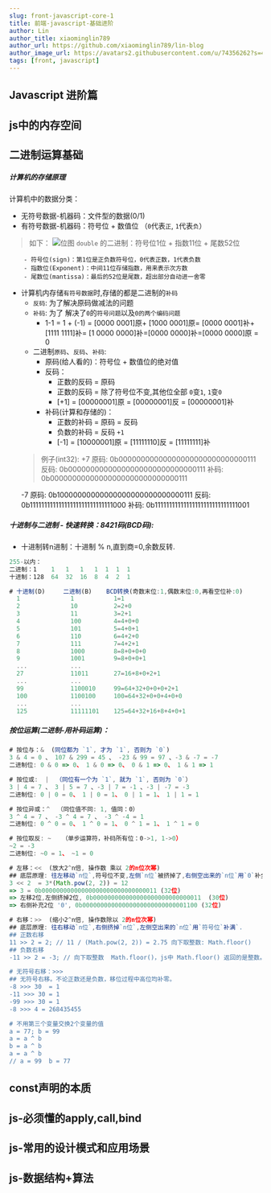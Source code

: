 ```yaml
---
slug: front-javascript-core-1
title: 前端-javascript-基础进阶
author: Lin
author_title: xiaominglin789
author_url: https://github.com/xiaominglin789/lin-blog
author_image_url: https://avatars2.githubusercontent.com/u/74356262?s=400&u=51bc963a308dd3748ba5133c9cfd29eb3bc0c207&v=4
tags: [front, javascript]
---
```


## Javascript 进阶篇



<!--truncate-->



## js中的内存空间



## 二进制运算基础
##### 计算机的存储原理
计算机中的数据分类：
+ 无符号数据-机器码：文件型的数据(0/1)
+ 有符号数据-机器码：符号位 + 数值位  （`0`代表`正`, `1`代表`负`）
> 如下：
	![位图](https://img-blog.csdnimg.cn/20190410151924220.jpg)
	`double` 的二进制：符号位1位 + 指数11位 + 尾数52位

		- 符号位(sign)：第1位是正负数符号位，0代表正数，1代表负数
		- 指数位(Exponent)：中间11位存储指数，用来表示次方数
		- 尾数位(mantissa)：最后的52位是尾数，超出部分自动进一舍零

+ 计算机内存储`有符号数据`时,存储的都是二进制的`补码`
  - `反码`: 为了解决原码做减法的问题
  - `补码`: 为了 解决了`0`的`符号问题`以及`0的两个编码问题`
    - 1-1 = 1 + (-1) = [0000 0001]原+ [1000 0001]原= [0000 0001]补+ [1111 1111]补= [1 0000 0000]补=[0000 0000]补=[0000 0000]原 = 0
  - 二进制`原码`、`反码`、`补码`:
  	+ 原码(给人看的)：符号位 + 数值位的绝对值
  	+ 反码：
  	  + 正数的反码 = 原码
  	  + 正数的反码 = 除了符号位不变,其他位全部 `0`变`1`, `1`变`0`
  	  + [+1] = [00000001]原 = [00000001]反 = [00000001]补
  	+ 补码(计算和存储的)：
  	  + 正数的补码 = 原码  = 反码
  	  + 负数的补码 = 反码 `+1`
  	  + [-1] = [10000001]原 = [11111110]反 = [11111111]补
  > 例子(int32):
  	+7
  	原码: 0b00000000000000000000000000000111
  	反码: 0b00000000000000000000000000000111
  	补码: 0b00000000000000000000000000000111
  >
  	-7
  	原码: 0b10000000000000000000000000000111
  	反码: 0b11111111111111111111111111111000
  	补码: 0b11111111111111111111111111111001



##### 十进制与二进制 - 快速转换：8421码(BCD码):
+ 十进制转n进制：十进制 % n,直到商=0,余数反转.
```javascript
255-以内：
二进制：1    1   1   1   1  1  1  1
十进制：128  64  32  16  8  4  2  1

# 十进制(D)     二进制(B)    BCD转换(奇数末位:1,偶数末位:0,再看空位补:0)
  1              1           1=1
  2              10          2=2+0
  3              11          3=2+1
  4              100         4=4+0+0
  5              101         5=4+0+1
  6              110         6=4+2+0
  7              111         7=4+2+1
  8              1000        8=8+0+0+0
  9              1001        9=8+0+0+1
  ...            ...
  27             11011       27=16+8+0+2+1
  ...            ...
  99             1100010     99=64+32+0+0+0+2+1
  100            1100100     100=64+32+0+0+4+0+0
  ...            ...
  125            11111101    125=64+32+16+8+4+0+1
```



##### 按位运算(二进制-用补码运算)：
```javascript
# 按位与：&  (同位都为 `1`, 才为 `1`, 否则为 `0`)
3 & 4 = 0 、 107 & 299 = 45 、 -23 & 99 = 97 、-3 & -7 = -7
二进制位: 0 & 0 => 0、 1 & 0 => 0、 0 & 1 => 0、 1 & 1 => 1

# 按位或:  |  （同位有一个为 `1`, 就为 `1`, 否则为 `0`）
3 | 4 = 7 、 3 | 5 = 7 、-3 | 7 = -1 、-3 | -7 = -3
二进制位: 0 | 0 = 0、 1 | 0 = 1、 0 | 1 = 1、 1 | 1 = 1

# 按位异或：^  （同位值不同: 1, 值同：0）
3 ^ 4 = 7 、 -3 ^ 4 = 7 、 -3 ^ -4 = 1
二进制位: 0 ^ 0 = 0、 1 ^ 0 = 1、 0 ^ 1 = 1、 1 ^ 1 = 0

# 按位取反: ~   （单步运算符，补码所有位：0->1, 1->0）
~2 = -3
二进制位: ~0 = 1、 ~1 = 0

# 左移：<<  (放大2^n倍, 操作数 乘以 2的n位次幂)
## 底层原理: 往左移动`n位`,符号位不变,左侧`n位`被挤掉了,右侧空出来的`n位`用`0`补全
3 << 2  = 3*(Math.pow(2, 2)) = 12
=> 3 = 0b00000000000000000000000000000011 (32位)
=> 左移2位,左侧挤掉2位, 0b000000000000000000000000000011  (30位)
=> 右侧补充2位 '0', 0b00000000000000000000000000001100 (32位)

# 右移：>>  (缩小2^n倍, 操作数除以 2的n位次幂)
## 底层原理: 往右移动`n位`,右侧挤掉`n位`,左侧空出来的`n位`用`符号位`补满`.
## 正数右移
11 >> 2 = 2; // 11 / (Math.pow(2, 2)) = 2.75 向下取整数: Math.floor()
## 负数右移
-11 >> 2 = -3; // 向下取整数  Math.floor()，js中 Math.floor() 返回的是整数。java中, js中 Math.floor() 返回的是浮整数: -3.0

# 无符号右移：>>>
## 无符号右移。不论正数还是负数，移位过程中高位均补零。
-8 >>> 30  = 1
-11 >>> 30 = 1
-99 >>> 30 = 1
-8 >>> 4 = 268435455

# 不用第三个变量交换2个变量的值
a = 77; b = 99
a = a ^ b
b = a ^ b
a = a ^ b
// a = 99  b = 77
```



## const声明的本质



## js-必须懂的apply,call,bind



## js-常用的设计模式和应用场景



## js-数据结构+算法


